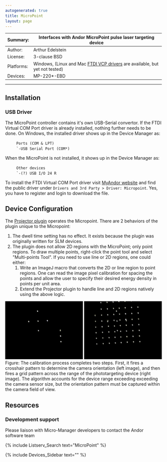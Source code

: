 ```yaml
---
autogenerated: true
title: MicroPoint
layout: page
---
```


| Summary:   | Interfaces with Andor MicroPoint pulse laser targeting device                                                          |
| ---------- | ---------------------------------------------------------------------------------------------------------------------- |
| Author:    | Arthur Edelstein                                                                                                       |
| License:   | 3-clause BSD                                                                                                           |
| Platforms: | Windows, (Linux and Mac [FTDI VCP drivers](http://www.ftdichip.com/Drivers/VCP.htm) are available, but yet not tested) |
| Devices:   | MP-220\*-EBD                                                                                                           |

-----

## Installation

### USB Driver

The MicroPoint controller contains it's own USB-Serial convertor. If the
FTDI Virtual COM Port driver is already installed, nothing further needs
to be done. On Windows, the installed driver shows up in the Device
Manager as:

`     Ports (COM & LPT)`  
``     `-USB Serial Port (COM*)``

When the MicroPoint is not installed, it shows up in the Device Manager
as:

`     Other devices`  
``     `-(?) USB I/O 24 R``

To install the FTDI Virtual COM Port driver visit [MyAndor
website](http://www.andor.com/my/user/) and find the public driver under
`Drivers and 3rd Party > Driver: Micropoint`. Yes, you have to register
and login to download the file.

## Device Configuration

The [Projector plugin](Projector "wikilink") operates the Micropoint.
There are 2 behaviors of the plugin unique to the Micropoint:

1.  The dwell time setting has no effect. It exists because the plugin
    was originally written for SLM devices.
2.  The plugin does not allow 2D regions with the MicroPoint; only point
    regions. To draw multiple points, right-click the point tool and
    select "Multi-points Tool". If you need to use line or 2D regions,
    one could either:
    1.  Write an ImageJ macro that converts the 2D or line region to
        point regions. One can read the image pixel calibration for
        spacing the points and allow the user to specify their desired
        energy density in points per unit area.
    2.  Extend the Projector plugin to handle line and 2D regions
        natively using the above logic.

![media/Micropoint-calibration.png](media/Micropoint-calibration.png
"media/Micropoint-calibration.png") Figure: The calibration process completes
two steps. First, it fires a crosshair pattern to determine the camera
orientation (left image), and then fires a grid pattern across the range
of the phototargeting device (right image). The algorithm accounts for
the device range exceeding exceeding the camera sensor size, but the
orientation pattern must be captured within the camera field of view.

## Resources

### Development support

Please liaison with Micro-Manager developers to contact the Andor
software team

{% include Listserv_Search text="MicroPoint" %}

{% include Devices_Sidebar text="" %}
